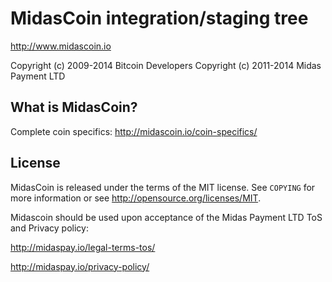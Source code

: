 MidasCoin integration/staging tree
================================

http://www.midascoin.io

Copyright (c) 2009-2014 Bitcoin Developers
Copyright (c) 2011-2014 Midas Payment LTD

What is MidasCoin?
----------------

Complete coin specifics:  http://midascoin.io/coin-specifics/

License
-------

MidasCoin is released under the terms of the MIT license. See `COPYING` for more
information or see http://opensource.org/licenses/MIT.

Midascoin should be used upon acceptance of the Midas Payment LTD ToS and Privacy policy:

http://midaspay.io/legal-terms-tos/

http://midaspay.io/privacy-policy/



